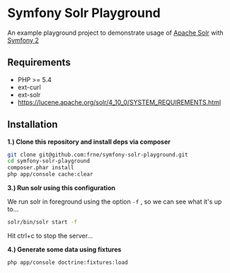 # Symfony Solr Playground

An example playground project to demonstrate usage of [Apache Solr](http://lucene.apache.org/solr/) with [Symfony 2](http://symfony.com/)

## Requirements

- PHP >= 5.4
- ext-curl
- ext-solr
- https://lucene.apache.org/solr/4_10_0/SYSTEM_REQUIREMENTS.html

## Installation

**1.) Clone this repository and install deps via composer**

```bash
git clone git@github.com:frne/symfony-solr-playground.git
cd symfony-solr-playground
composer.phar install
php app/console cache:clear
```

**3.) Run solr using this configuration**

We run solr in foreground using the option ```-f``` , so we can see what it's up to... 

```bash
solr/bin/solr start -f
```

Hit ctrl+c to stop the server...

**4.) Generate some data using fixtures**

```bash
php app/console doctrine:fixtures:load
```
